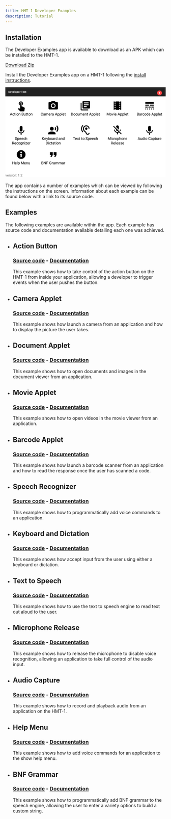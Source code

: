 ```yaml
---
title: HMT-1 Developer Examples
description: Tutorial
---
```


## Installation

The Developer Examples app is available to download as an APK which can be installed to the HMT-1.

[Download Zip](https://realwear.box.com/shared/static/63qvhoxvgf3xjl059myk8k04akios0f0.zip)

Install the Developer Examples app on a HMT-1 following the [install instructions](/installing-apks).

![Screen shot of the Developer Examples app](images/screenshot.png)

The app contains a number of examples which can be viewed by following the instructions on the screen. Information about each example can be found below with a link to its source code.

## Examples

The following examples are available within the app. Each example has source code and documentation available detailing each one was achieved. 

- ## Action Button
  ### [Source code](https://github.com/realwear/Developer-Examples/blob/master/hmt1developerexamples/src/main/java/com/realwear/hmt1developerexamples/ActionButtonActivity.java) - [Documentation](examples/action-button)    
    This example shows how to take control of the action button on the HMT-1 from inside your application, allowing a developer to trigger events when the user pushes the button.
- ## Camera Applet
  ### [Source code](https://github.com/realwear/Developer-Examples/blob/master/hmt1developerexamples/src/main/java/com/realwear/hmt1developerexamples/CameraActivity.java) - [Documentation](examples/camera-applet)
    This example shows how launch a camera from an application and how to display the picture the user takes.	
- ## Document Applet
  ### [Source code](https://github.com/realwear/Developer-Examples/blob/master/hmt1developerexamples/src/main/java/com/realwear/hmt1developerexamples/DocumentActivity.java) - [Documentation](examples/document-applet)
    This example shows how to open documents and images in the document viewer from an application.
- ## Movie Applet
  ### [Source code](https://github.com/realwear/Developer-Examples/blob/master/hmt1developerexamples/src/main/java/com/realwear/hmt1developerexamples/MovieActivity.java) - [Documentation](examples/movie-applet)
    This example shows how to open videos in the movie viewer from an application.
- ## Barcode Applet
  ### [Source code](https://github.com/realwear/Developer-Examples/blob/master/hmt1developerexamples/src/main/java/com/realwear/hmt1developerexamples/BarcodeActivity.java) - [Documentation](examples/barcode-applet)    
    This example shows how launch a barcode scanner from an application and how to read the response once the user has scanned a code.	
- ## Speech Recognizer
  ### [Source code](https://github.com/realwear/Developer-Examples/blob/master/hmt1developerexamples/src/main/java/com/realwear/hmt1developerexamples/SpeechRecognizerActivity.java) - [Documentation](examples/speech-recognizer)
    This example shows how to programmatically add voice commands to an application. 
- ## Keyboard and Dictation
  ### [Source code](https://github.com/realwear/Developer-Examples/blob/master/hmt1developerexamples/src/main/java/com/realwear/hmt1developerexamples/DictationActivity.java) - [Documentation](examples/keyboard-and-dictation)
    This example shows how accept input from the user using either a keyboard or dictation.
- ## Text to Speech
  ### [Source code](https://github.com/realwear/Developer-Examples/blob/master/hmt1developerexamples/src/main/java/com/realwear/hmt1developerexamples/TTSActivity.java) - [Documentation](examples/text-to-speech)
    This example shows how to use the text to speech engine to read text out aloud to the user.
- ## Microphone Release
  ### [Source code](https://github.com/realwear/Developer-Examples/blob/master/hmt1developerexamples/src/main/java/com/realwear/hmt1developerexamples/MicrophoneReleaseActivity.java) - [Documentation](examples/microphone-release)
    This example shows how to release the microphone to disable voice recognition, allowing an application to take full control of the audio input.	
- ## Audio Capture
  ### [Source code](https://github.com/realwear/Developer-Examples/blob/master/hmt1developerexamples/src/main/java/com/realwear/hmt1developerexamples/AudioCaptureActivity.java) - [Documentation](examples/audio-capture)
    This example shows how to record and playback audio from an application on the HMT-1.
- ## Help Menu
  ### [Source code](https://github.com/realwear/Developer-Examples/blob/master/hmt1developerexamples/src/main/java/com/realwear/hmt1developerexamples/ShowHelpActivity.java) - [Documentation](examples/help-menu)
    This example shows how to add voice commands for an application to the show help menu.
- ## BNF Grammar
  ### [Source code](https://github.com/realwear/Developer-Examples/blob/master/hmt1developerexamples/src/main/java/com/realwear/hmt1developerexamples/BNFGrammarActivity.java) - [Documentation](examples/bnf-grammar)
    This example shows how to programmatically add BNF grammar to the speech engine, allowing the user to enter a variety options to build a custom string.